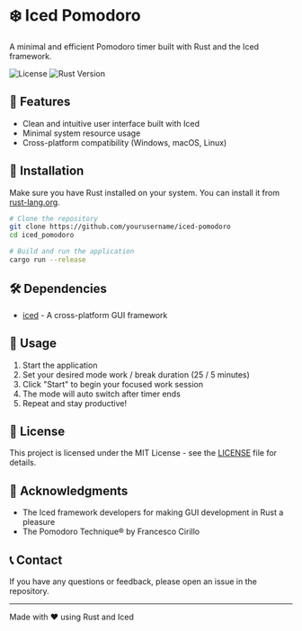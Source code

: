 # ❄️ Iced Pomodoro

A minimal and efficient Pomodoro timer built with Rust and the Iced framework.

![License](https://img.shields.io/badge/license-MIT-blue.svg)
![Rust Version](https://img.shields.io/badge/rust-stable-brightgreen.svg)



## 🎯 Features

- Clean and intuitive user interface built with Iced
- Minimal system resource usage
- Cross-platform compatibility (Windows, macOS, Linux)

## 🚀 Installation

Make sure you have Rust installed on your system. You can install it from [rust-lang.org](https://rust-lang.org).

```bash
# Clone the repository
git clone https://github.com/yourusername/iced-pomodoro
cd iced_pomodoro

# Build and run the application
cargo run --release
```

## 🛠️ Dependencies

- [iced](https://github.com/iced-rs/iced) - A cross-platform GUI framework

## 📖 Usage

1. Start the application
2. Set your desired mode work / break duration (25 / 5 minutes)
3. Click "Start" to begin your focused work session
4. The mode will auto switch after timer ends
5. Repeat and stay productive!

## 📝 License

This project is licensed under the MIT License - see the [LICENSE](LICENSE) file for details.

## 🙏 Acknowledgments

- The Iced framework developers for making GUI development in Rust a pleasure
- The Pomodoro Technique® by Francesco Cirillo

## 📞 Contact

If you have any questions or feedback, please open an issue in the repository.

---
Made with ❤️ using Rust and Iced
